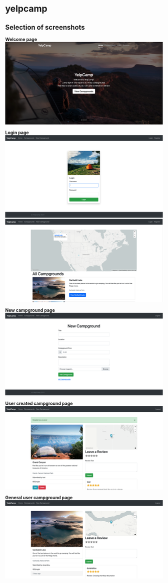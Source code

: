 # yelpcamp

## Selection of screenshots

**Welcome page**
![Welcome page](https://github.com/Matduro/yelpcamp/blob/main/screenshots/welcome-page.png)

**Login page**
![Login page](https://github.com/Matduro/yelpcamp/blob/main/screenshots/login.png)
![All campgrounds and map page](https://github.com/Matduro/yelpcamp/blob/main/screenshots/all-campgrounds.png)

**New campground page**
![New campground page](https://github.com/Matduro/yelpcamp/blob/main/screenshots/create-campground.png)

**User created campground page**
![User created campground page](https://github.com/Matduro/yelpcamp/blob/main/screenshots/campground-creator-view.png)

**General user campground page**
![General user campground page](https://github.com/Matduro/yelpcamp/blob/main/screenshots/campground-regular-user.png)